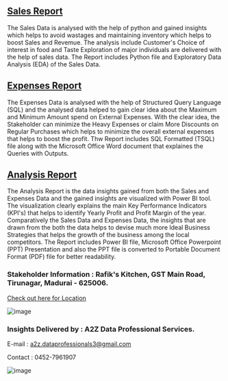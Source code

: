 ## [Sales Report](Sales%20Report)
The Sales Data is analysed with the help of python and gained insights which helps to avoid wastages and maintaining inventory which helps to boost Sales and Revemue. The analysis include Customer's Choice of interest in food and Taste Exploration of major individuals are delivered with the help of sales data. The Report includes Python file and Exploratory Data Analysis (EDA) of the Sales Data.
 
## [Expenses Report](Expenses%20Report)
The Expenses Data is analysed with the help of Structured Query Language (SQL) and the analysed data helped to gain clear idea about the Maximum and Minimum Amount spend on External Expenses. With the clear idea, the Stakeholder can minimize the Heavy Expenses or claim More Discounts on Regular Purchases which helps to minimize the overall external expenses that helps to boost the profit. Thw Report includes SQL Formatted (TSQL) file along with the Microsoft Office Word document that explaines the Queries with Outputs.
 
## [Analysis Report](Analysis%20Report)
The Analysis Report is the data insights gained from both the Sales and Expenses Data and the gained insights are visualized with Power BI tool. The visualization clearly explains the main Key Performance Indicators (KPI's) that helps to identify Yearly Profit and Profit Margin of the year. Comparatively the Sales Data and Expenses Data, the insights that are drawn from the both the data helps to devise much more Ideal Business Strategies that helps the growth of the business among the local competitors. The Report includes Power BI file, Microsoft Office Powerpoint (PPT) Presentation and also the PPT file is converted to Portable Document Format (PDF) file for better readability.
 
### Stakeholder Information : Rafik's Kitchen, GST Main Road, Tirunagar, Madurai - 625006.
[Check out here for Location](https://maps.app.goo.gl/WhF22ShAvDXNbyQg6)
 
 ![image](https://github.com/bala-1409/Rafik-s-Kitchen-Data-Analysis/assets/136687053/0a3500e2-3b92-4b4a-94d9-deb3f212e99c)

 
### Insights Delivered by : A2Z Data Professional Services.
 
E-mail : a2z.dataprofessionals3@gmail.com
 
Contact : 0452-7961907

![image](https://github.com/bala-1409/Rafik-s-Kitchen-Data-Analysis/assets/136687053/8e299cea-b005-449a-8fed-06c683755ef7)

